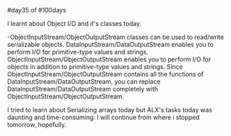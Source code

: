 #day35 of #100days

I learnt about Object I/O and it's classes today.

-ObjectInputStream/ObjectOutputStream classes can be used to read/write serializable objects. DataInputStream/DataOutputStream enables you to perform I/O for primitive-type values and strings. ObjectInputStream/ObjectOutputStream enables you to perform I/O for objects in addition to primitive-type values and strings. Since ObjectInputStream/ObjectOutputStream contains all the functions of DataInputStream/DataOutputStream, you can replace DataInputStream/DataOutputStream completely with ObjectInputStream/ObjectOutputStream.

I tried to learn about Serializing arrays today but ALX's tasks today was daunting and time-consuming. I will continue from where i stopped tomorrow, hopefully.
